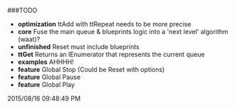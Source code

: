 ###TODO

- **optimization** ttAdd with ttRepeat needs to be more precise
- **core** Fuse the main queue & blueprints logic into a 'next level' algorithm (waat)?
- **unfinished** Reset must include blueprints
- **ttGet** Returns an IEnumerator that represents the current queue
- **examples** AHHHH!
- **feature** Global Stop (Could be Reset with options)
- **feature** Global Pause
- **feature** Global Play

2015/08/16 09:48:49 PM
